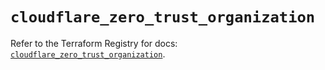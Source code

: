 # `cloudflare_zero_trust_organization`

Refer to the Terraform Registry for docs: [`cloudflare_zero_trust_organization`](https://registry.terraform.io/providers/cloudflare/cloudflare/5.7.1/docs/resources/zero_trust_organization).
